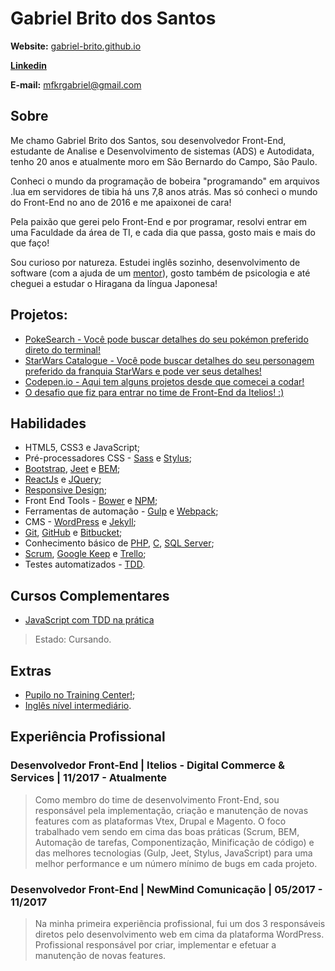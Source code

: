 # Gabriel Brito dos Santos

**Website:** [gabriel-brito.github.io](https://gabriel-brito.github.io/)

**[Linkedin](https://www.linkedin.com/in/gbsantos/)**

**E-mail:** mfkrgabriel@gmail.com

## Sobre

Me chamo Gabriel Brito dos Santos, sou desenvolvedor Front-End, estudante de Analise e Desenvolvimento de sistemas (ADS) e Autodidata, tenho 20 anos e atualmente moro em São Bernardo do Campo, São Paulo.

Conheci o mundo da programação de bobeira "programando"​ em arquivos .lua em servidores de tibia há uns 7,8 anos atrás. Mas só conheci o mundo do Front-End no ano de 2016 e me apaixonei de cara!

Pela paixão que gerei pelo Front-End e por programar, resolvi entrar em uma Faculdade da área de TI, e cada dia que passa, gosto mais e mais do que faço!

Sou curioso por natureza. Estudei inglês sozinho, desenvolvimento de software (com a ajuda de um [mentor](https://github.com/training-center/mentoria)), gosto também de psicologia e até cheguei a estudar o Hiragana da língua Japonesa!

## Projetos:

- [PokeSearch - Você pode buscar detalhes do seu pokémon preferido direto do terminal!](https://github.com/gabriel-brito/poke-search)
- [StarWars Catalogue - Você pode buscar detalhes do seu personagem preferido da franquia StarWars e pode ver seus detalhes!](https://github.com/gabriel-brito/starwars-catalogue)
- [Codepen.io - Aqui tem alguns projetos desde que comecei a codar!](https://codepen.io/gabriel-brito/)
- [O desafio que fiz para entrar no time de Front-End da Itelios! :)](https://github.com/gabriel-brito/itelios-frontend-challenge)

## Habilidades

* HTML5, CSS3 e JavaScript;
* Pré-processadores CSS - [Sass](http://sass-lang.com/) e [Stylus](http://stylus-lang.com/);
* [Bootstrap](http://getbootstrap.com/), [Jeet](http://jeet.gs/) e [BEM](http://getbem.com/introduction/);
* [ReactJs](https://facebook.github.io/react/) e [JQuery](https://jquery.com/);
* [Responsive Design](http://arquiteturadeinformacao.com/mobile/o-que-e-responsive-web-design/);
* Front End Tools - [Bower](https://bower.io/) e [NPM](https://www.npmjs.com/);
* Ferramentas de automação - [Gulp](https://gulpjs.com/) e [Webpack](https://webpack.github.io/);
* CMS - [WordPress](https://br.wordpress.org/) e [Jekyll](https://jekyllrb.com/);
* [Git](https://git-scm.com/), [GitHub](https://github.com) e [Bitbucket](https://bitbucket.org/);
* Conhecimento básico de [PHP](https://secure.php.net/), [C](https://www.programiz.com/c-programming), [SQL Server](https://www.microsoft.com/pt-br/sql-server/sql-server-2016);
* [Scrum](https://www.scrum.org/), [Google Keep](https://keep.google.com/) e [Trello](https://trello.com/);
* Testes automatizados - [TDD](https://www.udemy.com/js-com-tdd-na-pratica/).

## Cursos Complementares

* [JavaScript com TDD na prática](https://www.udemy.com/js-com-tdd-na-pratica)
> Estado: Cursando.

## Extras

* [Pupilo no Training Center!](https://github.com/training-center/mentoria);
* [Inglês nível intermediário](https://en.wikipedia.org/wiki/English_language).

## Experiência Profissional

### Desenvolvedor Front-End | Itelios - Digital Commerce & Services | 11/2017 - Atualmente

> Como membro do time de desenvolvimento Front-End, sou responsável pela implementação, criação e manutenção de novas features com as plataformas Vtex, Drupal e Magento. O foco trabalhado vem sendo em cima das boas práticas (Scrum, BEM, Automação de tarefas, Componentização, Minificação de código) e das melhores tecnologias (Gulp, Jeet, Stylus, JavaScript) para uma melhor performance e um número mínimo de bugs em cada projeto.

### Desenvolvedor Front-End | NewMind Comunicação | 05/2017 - 11/2017

> Na minha primeira experiẽncia profissional, fui um dos 3 responsáveis diretos pelo desenvolvimento web em cima da plataforma WordPress. Profissional responsável por criar, implementar e efetuar a manutenção de novas features.